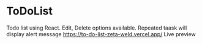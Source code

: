 # ToDoList
 Todo list using React. Edit, Delete options available. Repeated taask will display alert message
https://to-do-list-zeta-weld.vercel.app/  Live preview
